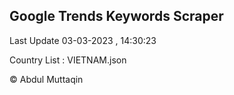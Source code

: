 

## Google Trends Keywords Scraper 
 
Last Update 03-03-2023 , 14:30:23

Country List :
VIETNAM.json



© Abdul Muttaqin 
